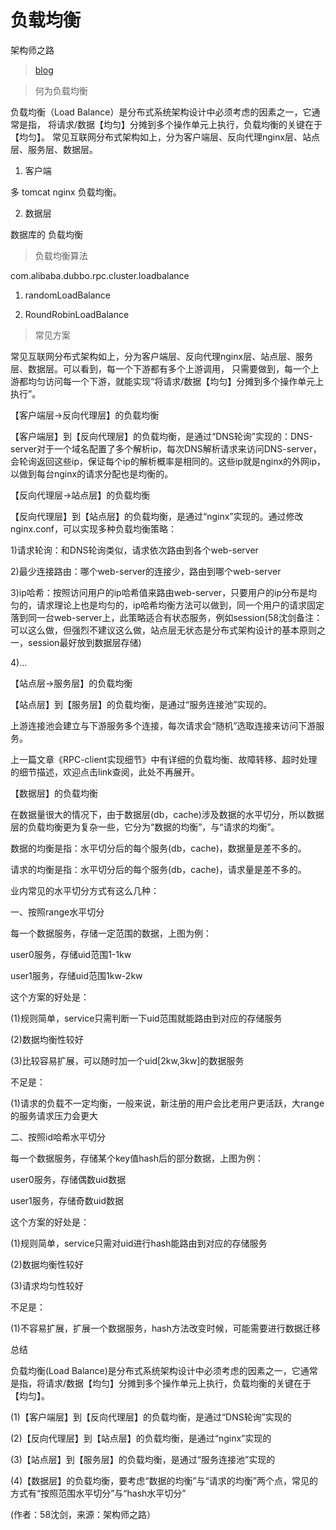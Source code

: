 # 负载均衡

架构师之路

> [blog](http://www.oschina.net/news/77156/load-balance)

> 何为负载均衡

负载均衡（Load Balance）是分布式系统架构设计中必须考虑的因素之一，它通常是指，
将请求/数据【均匀】分摊到多个操作单元上执行，负载均衡的关键在于【均匀】。
常见互联网分布式架构如上，分为客户端层、反向代理nginx层、站点层、服务层、数据层。

1) 客户端

多 tomcat nginx 负载均衡。
   
2) 数据层

数据库的 负载均衡

> 负载均衡算法

com.alibaba.dubbo.rpc.cluster.loadbalance

1) randomLoadBalance

2) RoundRobinLoadBalance






> 常见方案

常见互联网分布式架构如上，分为客户端层、反向代理nginx层、站点层、服务层、数据层。可以看到，每一个下游都有多个上游调用，
只需要做到，每一个上游都均匀访问每一个下游，就能实现“将请求/数据【均匀】分摊到多个操作单元上执行”。

【客户端层->反向代理层】的负载均衡

【客户端层】到【反向代理层】的负载均衡，是通过“DNS轮询”实现的：DNS-server对于一个域名配置了多个解析ip，每次DNS解析请求来访问DNS-server，会轮询返回这些ip，保证每个ip的解析概率是相同的。这些ip就是nginx的外网ip，以做到每台nginx的请求分配也是均衡的。

【反向代理层->站点层】的负载均衡


【反向代理层】到【站点层】的负载均衡，是通过“nginx”实现的。通过修改nginx.conf，可以实现多种负载均衡策略：

1)请求轮询：和DNS轮询类似，请求依次路由到各个web-server

2)最少连接路由：哪个web-server的连接少，路由到哪个web-server

3)ip哈希：按照访问用户的ip哈希值来路由web-server，只要用户的ip分布是均匀的，请求理论上也是均匀的，ip哈希均衡方法可以做到，同一个用户的请求固定落到同一台web-server上，此策略适合有状态服务，例如session(58沈剑备注：可以这么做，但强烈不建议这么做，站点层无状态是分布式架构设计的基本原则之一，session最好放到数据层存储)

4)…

【站点层->服务层】的负载均衡



【站点层】到【服务层】的负载均衡，是通过“服务连接池”实现的。

上游连接池会建立与下游服务多个连接，每次请求会“随机”选取连接来访问下游服务。

上一篇文章《RPC-client实现细节》中有详细的负载均衡、故障转移、超时处理的细节描述，欢迎点击link查阅，此处不再展开。

【数据层】的负载均衡

在数据量很大的情况下，由于数据层(db，cache)涉及数据的水平切分，所以数据层的负载均衡更为复杂一些，它分为“数据的均衡”，与“请求的均衡”。

数据的均衡是指：水平切分后的每个服务(db，cache)，数据量是差不多的。

请求的均衡是指：水平切分后的每个服务(db，cache)，请求量是差不多的。

业内常见的水平切分方式有这么几种：

一、按照range水平切分


每一个数据服务，存储一定范围的数据，上图为例：

user0服务，存储uid范围1-1kw

user1服务，存储uid范围1kw-2kw

这个方案的好处是：

(1)规则简单，service只需判断一下uid范围就能路由到对应的存储服务

(2)数据均衡性较好

(3)比较容易扩展，可以随时加一个uid[2kw,3kw]的数据服务

不足是：

(1)请求的负载不一定均衡，一般来说，新注册的用户会比老用户更活跃，大range的服务请求压力会更大

二、按照id哈希水平切分

每一个数据服务，存储某个key值hash后的部分数据，上图为例：

user0服务，存储偶数uid数据

user1服务，存储奇数uid数据

这个方案的好处是：

(1)规则简单，service只需对uid进行hash能路由到对应的存储服务

(2)数据均衡性较好

(3)请求均匀性较好

不足是：

(1)不容易扩展，扩展一个数据服务，hash方法改变时候，可能需要进行数据迁移

总结

负载均衡(Load Balance)是分布式系统架构设计中必须考虑的因素之一，它通常是指，将请求/数据【均匀】分摊到多个操作单元上执行，负载均衡的关键在于【均匀】。

(1)【客户端层】到【反向代理层】的负载均衡，是通过“DNS轮询”实现的

(2)【反向代理层】到【站点层】的负载均衡，是通过“nginx”实现的

(3)【站点层】到【服务层】的负载均衡，是通过“服务连接池”实现的

(4)【数据层】的负载均衡，要考虑“数据的均衡”与“请求的均衡”两个点，常见的方式有“按照范围水平切分”与“hash水平切分”

(作者：58沈剑，来源：架构师之路）

